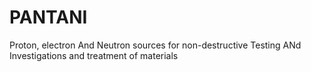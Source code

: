 # PANTANI
Proton, electron And Neutron sources for non-destructive Testing ANd Investigations and treatment of materials
